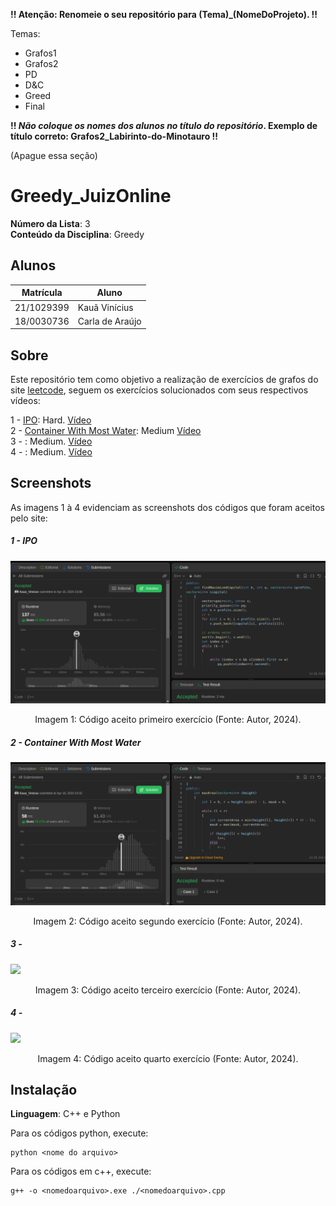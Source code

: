 **!! Atenção: Renomeie o seu repositório para (Tema)_(NomeDoProjeto). !!** 

Temas:
 - Grafos1
 - Grafos2
 - PD
 - D&C
 - Greed
 - Final 
 
 **!! *Não coloque os nomes dos alunos no título do repositório*. Exemplo de título correto: Grafos2_Labirinto-do-Minotauro !!**
 
 (Apague essa seção)

# Greedy_JuizOnline

**Número da Lista**: 3<br>
**Conteúdo da Disciplina**: Greedy<br>

## Alunos

|Matrícula | Aluno |
| -- | -- |
| 21/1029399  |  Kauã Vinícius |
| 18/0030736  |  Carla de Araújo|

## Sobre 
Este repositório tem como objetivo a realização de exercícios de grafos do site [leetcode](https://leetcode.com/), seguem os exercícios solucionados com seus respectivos vídeos:

1 - [IPO](https://leetcode.com/problems/ipo/): Hard. [Vídeo](https://youtu.be/sA5PfNm9WOg)
</br>
2 - [Container With Most Water](https://leetcode.com/problems/container-with-most-water/description/): Medium [Vídeo](https://youtu.be/Ob4qoMHnsxM)
</br>
3 - [](): Medium. [Vídeo]()
</br>
4 - [](): Medium. [Vídeo]()

## Screenshots
As imagens 1 à 4 evidenciam as screenshots dos códigos que foram aceitos pelo site:

##### 1 - IPO
![](assets/IPO.png)

<div style="text-align: center">
<p> Imagem 1: Código aceito primeiro exercício (Fonte: Autor, 2024).</p>
</div>

##### 2 - Container With Most Water
![](assets/CON.png)

<div style="text-align: center">
<p> Imagem 2: Código aceito segundo exercício (Fonte: Autor, 2024).</p>
</div>

##### 3 - 
![](assets/.png)

<div style="text-align: center">
<p> Imagem 3: Código aceito terceiro exercício (Fonte: Autor, 2024).</p>
</div>

##### 4 - 
![](assets/.png)

<div style="text-align: center">
<p> Imagem 4: Código aceito quarto exercício (Fonte: Autor, 2024).</p>
</div>

## Instalação 
**Linguagem**: C++ e Python<br>

Para os códigos python, execute:

```
python <nome do arquivo>
```

Para os códigos em c++, execute:

```
g++ -o <nomedoarquivo>.exe ./<nomedoarquivo>.cpp